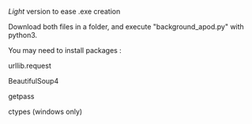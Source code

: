 *Light* version to ease .exe creation

Download both files in a folder, and execute "background_apod.py" with python3.

You may need to install packages :

urllib.request

BeautifulSoup4

getpass

ctypes (windows only)
